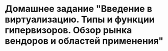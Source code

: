 # Домашнее задание "Введение в виртуализацию. Типы и функции гипервизоров. Обзор рынка вендоров и областей применения"
